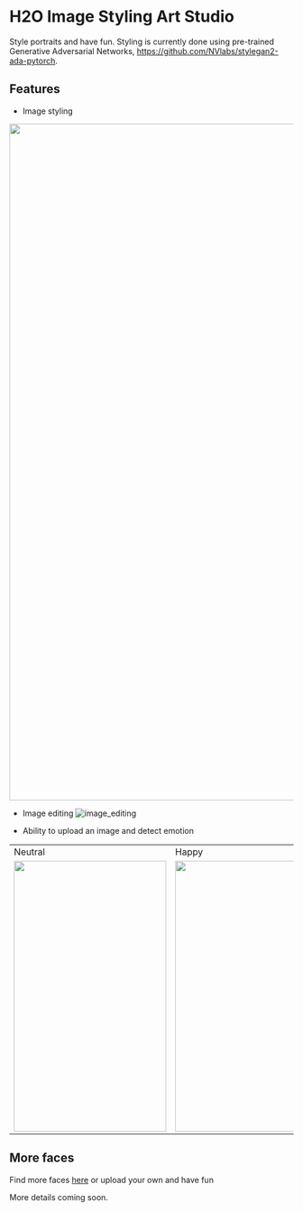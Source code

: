 # H2O Image Styling Art Studio
Style portraits and have fun. Styling is currently done using pre-trained Generative Adversarial Networks, https://github.com/NVlabs/stylegan2-ada-pytorch.

## Features
- Image styling
<img width="1200" alt="" src="https://user-images.githubusercontent.com/1318029/174354513-cf58d0d2-d1dd-4d86-a95a-e73c1bc05c53.png">

- Image editing
![image_editing](https://user-images.githubusercontent.com/1318029/174355648-dbfee284-305c-4707-85e9-14fd9c1e4b97.gif)

- Ability to upload an image and detect emotion
<table>
  <tr>
     <td>Neutral</td>
     <td>Happy</td>
     <td>Sad</td>
  </tr>
  <tr>
    <td><img src="https://user-images.githubusercontent.com/1318029/174356894-e0d3633f-0e0d-4317-ad0e-ce9981bf167a.png" width=270 height=480></td>
    <td><img src="https://user-images.githubusercontent.com/1318029/174357382-0c9a4cbe-9680-4266-8445-81afc838f552.png" width=270 height=480></td>
    <td><img src="https://user-images.githubusercontent.com/1318029/174359514-26317b6f-5e1c-4f17-acc7-4ede68aafe6e.png" width=270 height=480></td>
  </tr>
 </table>


## More faces
Find more faces [here](https://drive.google.com/drive/folders/1tZUcXDBeOibC6jcMCtgRRz67pzrAHeHL) or upload your own and have fun


More details coming soon.
